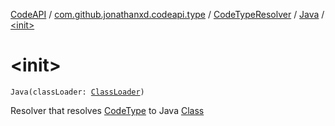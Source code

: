 [CodeAPI](../../../index.md) / [com.github.jonathanxd.codeapi.type](../../index.md) / [CodeTypeResolver](../index.md) / [Java](index.md) / [&lt;init&gt;](.)

# &lt;init&gt;

`Java(classLoader: `[`ClassLoader`](http://docs.oracle.com/javase/6/docs/api/java/lang/ClassLoader.html)`)`

Resolver that resolves [CodeType](../../-code-type/index.md) to Java [Class](http://docs.oracle.com/javase/6/docs/api/java/lang/Class.html)

